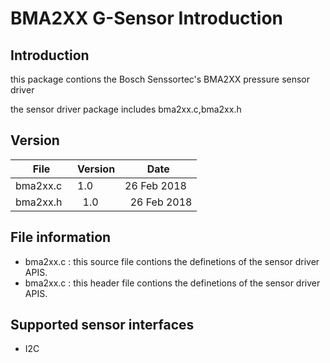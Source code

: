 # BMA2XX G-Sensor Introduction
## Introduction
this package contions the Bosch Senssortec's BMA2XX pressure sensor driver

the sensor driver package includes bma2xx.c,bma2xx.h

## Version
File       |   Version   |   Date
-----------| ----------- | --------- 
bma2xx.c   |     1.0     |   26 Feb 2018
bma2xx.h   |     1.0     |   26 Feb 2018

## File information
* bma2xx.c : this source file contions the definetions of the sensor driver APIS.
* bma2xx.c : this header file contions the definetions of the sensor driver APIS.

## Supported sensor interfaces
* I2C

